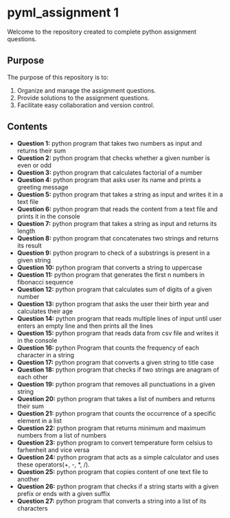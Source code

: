 # pyml_assignment 1
Welcome to the repository created to complete python assignment questions.

## Purpose

The purpose of this repository is to:

1. Organize and manage the assignment questions.
2. Provide solutions to the assignment questions.
3. Facilitate easy collaboration and version control.

## Contents

- **Question 1:** python program that takes two numbers as input and returns their sum
- **Question 2:** python program that checks whether a given number is even or odd
- **Question 3:** python program that calculates factorial of a number
- **Question 4:** python program that asks user its name and prints a greeting message
- **Question 5:** python program that takes a string as input and writes it in a text file
- **Question 6:** python program that reads the content from a text file and prints it in the console
- **Question 7:** python program that takes a string as input and returns its length
- **Question 8:** python program that concatenates two strings and returns its result
- **Question 9:** python program to check of a substrings is present in a given string
- **Question 10:** python program that converts a string to uppercase
- **Question 11:** python program that generates the first n numbers in fibonacci sequence
- **Question 12:** python program that calculates sum of digits of a given number
- **Question 13:** python program that asks the user their birth year and calculates their age
- **Question 14:** python program that reads multiple lines of input until user enters an empty line and then prints all the lines
- **Question 15:** python program that reads data from csv file and writes it in the console
- **Question 16:** python Program that counts the frequency of each character in a string
- **Question 17:** python program that converts a given string to title case
- **Question 18:** python program that checks if two strings are anagram of each other
- **Question 19:** python program that removes all punctuations in a given string
- **Question 20:** python program that takes a list of numbers and returns their sum
- **Question 21:** python program that counts the occurrence of a specific element in a list
- **Question 22:** python program that returns minimum and maximum numbers from a list of numbers
- **Question 23:** python program to convert temperature form celsius to farhenheit and vice versa
- **Question 24:** python program that acts as a simple calculator and uses these operators(+, -, *, /).
- **Question 25:** python program that copies content of one text file to another
- **Question 26:** python program that checks if a string starts with a given prefix or ends with a given suffix
- **Question 27:** python program that converts a string into a list of its characters
  
